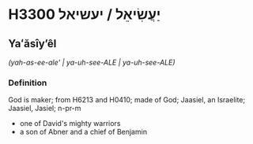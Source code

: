 # H3300 יַעֲשִׂיאֵל / יעשיאל

## Yaʻăsîyʼêl

_(yah-as-ee-ale' | ya-uh-see-ALE | ya-uh-see-ALE)_

### Definition

God is maker; from H6213 and H0410; made of God; Jaasiel, an Israelite; Jaasiel, Jasiel; n-pr-m

- one of David's mighty warriors
- a son of Abner and a chief of Benjamin
